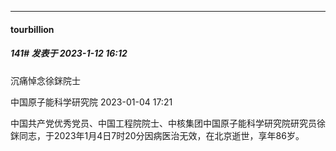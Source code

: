 

*****

####  tourbillion  
##### 141#       发表于 2023-1-12 16:12

沉痛悼念徐銤院士

中国原子能科学研究院 2023-01-04 17:21

中国共产党优秀党员、中国工程院院士、中核集团中国原子能科学研究院研究员徐銤同志，于2023年1月4日7时20分因病医治无效，在北京逝世，享年86岁。

